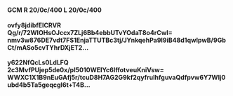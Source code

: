 #### GCM R 20/0c/400 L 20/0c/400
**ovfy8jdibfElCRVR**<br/>**Qg/r/72WlOHsOJccx7ZLj6Bb4ebbUTvYOdaT8o4rCwI=**<br/>**nmv3w876DE7vdt7FS1EnjaTTUTBc3tj/JYnkqehPa9l9iB48d1qwIpwB/9GbCt/mASo5cvTYhrDXjET2...**<br/><br/>
**y622NfQcLs0LdLFQ**<br/>**2c3MvfPUjep5de0x/pI5010WEIYc6IffotveuKniVsw=**<br/>**WWXC1X1B9nEuGAfj5r/tcuD8H7AG2G9kf2qyfrulhfguvaQdfpvw6Y7WIj0ubd4b5Ta5geqcgl6t+T4B...**
